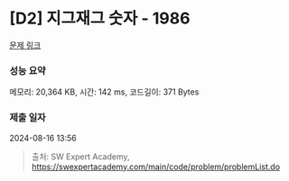 # [D2] 지그재그 숫자 - 1986 

[문제 링크](https://swexpertacademy.com/main/code/problem/problemDetail.do?contestProbId=AV5PxmBqAe8DFAUq) 

### 성능 요약

메모리: 20,364 KB, 시간: 142 ms, 코드길이: 371 Bytes

### 제출 일자

2024-08-16 13:56



> 출처: SW Expert Academy, https://swexpertacademy.com/main/code/problem/problemList.do